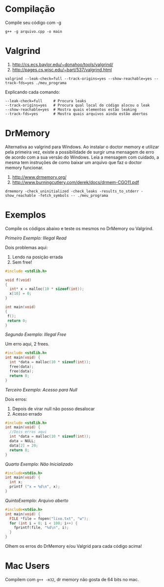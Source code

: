 Compilação
==========

Compile seu código com -g
```
g++ -g arquivo.cpp -o main
```

Valgrind
========

  1. http://cs.ecs.baylor.edu/~donahoo/tools/valgrind/
  1. http://pages.cs.wisc.edu/~bart/537/valgrind.html

```
valgrind --leak-check=full --track-origins=yes --show-reachable=yes --track-fds=yes ./meu_programa
```

Explicando cada comando:
```
--leak-check=full     # Procura leaks
--track-origins=yes   # Procura qual local do código alocou o leak
--show-reachable=yes  # Mostra quais elementos estão leaking
--track-fds=yes       # Mostra quais arquivos ainda estão abertos
```

DrMemory
========

Alternativa ao valgrind para Windows. Ao instalar o doctor memory e utilizar
pela primeira vez, existe a possibilidade de surgir uma mensagem de erro de
acordo com a sua versão do Windows. Leia a mensagem com cuidado, a mesma tem
instruções de como baixar um arquivo que faz o doctor memory funcionar.

  1. http://www.drmemory.org/
  1. http://www.burningcutlery.com/derek/docs/drmem-CGO11.pdf

```
drmemory -check_uninitialized -check_leaks -results_to_stderr -show_reachable -fetch_symbols -- ./meu_programa
```

Exemplos
========

Compile os códigos abaixo e teste os mesmos no DrMemory ou Valgrind.

*Primeiro Exemplo: Illegal Read*

Dois problemas aqui:

  1. Lendo na posição errada
  2. Sem free!

```c
#include <stdlib.h>

void f(void)
{
  int* x = malloc(10 * sizeof(int));
  x[10] = 0;
}

int main(void)
{
 f();
 return 0;
}
```

*Segundo Exemplo: Illegal Free*

Um erro aqui, 2 frees.

```c
#include <stdlib.h>
int main(void) {
  int *data = malloc(10 * sizeof(int));
  free(data);
  free(data);
  return 0;
}
```

*Terceiro Exemplo: Acesso para Null*

Dois erros:
   1. Depois de virar null não posso desalocar
   2. Acesso errado

```c
#include <stdlib.h>
int main(void) {
  //Dois erros aqui
  int *data = malloc(10 * sizeof(int));
  data = NULL;
  data[2] = 20;
  return 0;
}
```

*Quarto Exemplo: Não Inicializado*

```c
#include<stdio.h>
int main(void) {
  int x;
  printf ("x = %d\n", x);
}
```

*QuintoExemplo: Arquivo aberto*

```c
#include<stdio.h>
int main(void) {
  FILE *file = fopen("lixo.txt", "w");
  for (int i = 0; i < 100; i++) {
    fprintf(file, "%d\n", i);
  }
}
```

Olhem os erros do DrMemory e/ou Valgrid para cada código acima!

Mac Users
=========

Compilem com `g++ -m32`, dr memory não gosta de 64 bits no mac.
